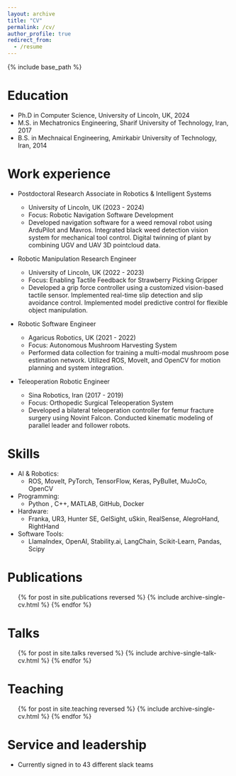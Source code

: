 ```yaml
---
layout: archive
title: "CV"
permalink: /cv/
author_profile: true
redirect_from:
  - /resume
---
```


{% include base_path %}

Education
======
* Ph.D in Computer Science, University of Lincoln, UK, 2024
* M.S. in Mechatronics Engineering, Sharif University of Technology, Iran, 2017
* B.S. in Mechnaical Engineering, Amirkabir University of Technology, Iran, 2014

Work experience
======
* Postdoctoral Research Associate in Robotics & Intelligent Systems
  * University of Lincoln, UK (2023 - 2024)
  * Focus: Robotic Navigation Software Development
  * Developed navigation software for a weed removal robot using ArduPilot and Mavros. Integrated black weed detection vision system for mechanical tool control. Digital twinning of plant by combining UGV and UAV 3D pointcloud data.

* Robotic Manipulation Research Engineer
  * University of Lincoln, UK (2022 - 2023)
  * Focus: Enabling Tactile Feedback for Strawberry Picking Gripper
  *  Developed a grip force controller using a customized vision-based tactile sensor.
    Implemented real-time slip detection and slip avoidance control.
    Implemented model predictive control for flexible object manipulation.

* Robotic Software Engineer
  * Agaricus Robotics, UK (2021 - 2022)
  * Focus: Autonomous Mushroom Harvesting System
  * Performed data collection for training a multi-modal mushroom pose estimation network.
    Utilized ROS, MoveIt, and OpenCV for motion planning and system integration.

* Teleoperation Robotic Engineer
  * Sina Robotics, Iran (2017 - 2019)
  * Focus: Orthopedic Surgical Teleoperation System
  * Developed a bilateral teleoperation controller for femur fracture surgery using Novint Falcon.
    Conducted kinematic modeling of parallel leader and follower robots.

  
Skills
======
* AI & Robotics: 
  * ROS, MoveIt, PyTorch, TensorFlow, Keras, PyBullet, MuJoCo, OpenCV
* Programming:
  * Python , C++, MATLAB, GitHub, Docker
* Hardware:
  * Franka, UR3, Hunter SE, GelSight, uSkin, RealSense, AlegroHand, RightHand
* Software Tools:
  * LlamaIndex, OpenAI, Stability.ai, LangChain, Scikit-Learn, Pandas, Scipy

Publications
======
  <ul>{% for post in site.publications reversed %}
    {% include archive-single-cv.html %}
  {% endfor %}</ul>
  
Talks
======
  <ul>{% for post in site.talks reversed %}
    {% include archive-single-talk-cv.html  %}
  {% endfor %}</ul>
  
Teaching
======
  <ul>{% for post in site.teaching reversed %}
    {% include archive-single-cv.html %}
  {% endfor %}</ul>
  
Service and leadership
======
* Currently signed in to 43 different slack teams
